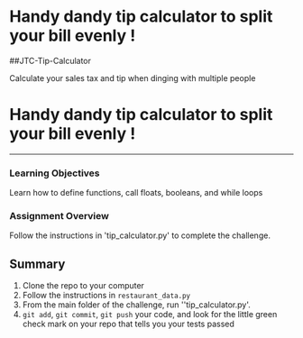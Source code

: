# Handy dandy tip calculator to split your bill evenly !

##JTC-Tip-Calculator

Calculate your sales tax and tip when dinging with multiple people

# Handy dandy tip calculator to split your bill evenly !


----

### Learning Objectives

Learn how to define functions, call floats, booleans, and while loops

### Assignment Overview

Follow the instructions in 'tip_calculator.py' to complete the challenge. 

## Summary

1. Clone the repo to your computer
2. Follow the instructions in `restaurant_data.py`
3. From the main folder of the challenge, run ''tip_calculator.py'.
4. `git add`, `git commit`, `git push` your code, and look for the little green check mark on your repo that tells you your tests passed


